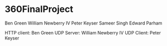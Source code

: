 360FinalProject
===============
Ben Green
William Newberry IV
Peter Keyser
Sameer Singh
Edward Parham

HTTP client: 
  Ben Green
UDP Server:
  William Newberry IV
UDP Client:
  Peter Keyser
